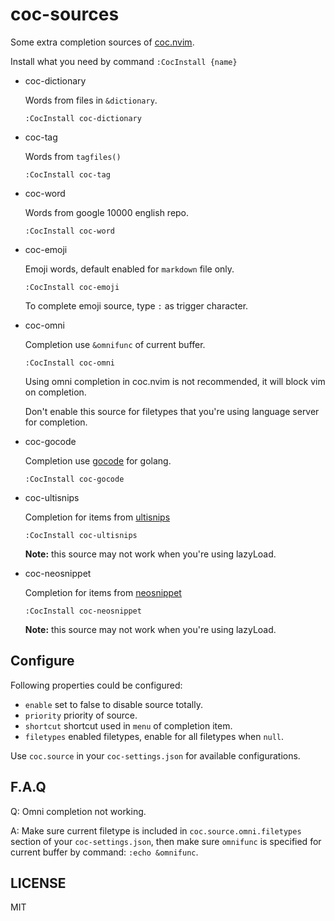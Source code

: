 # coc-sources

Some extra completion sources of [coc.nvim](https://github.com/neoclide/coc.nvim).

Install what you need by command `:CocInstall {name}`

- coc-dictionary

  Words from files in `&dictionary`.

  ```vim
  :CocInstall coc-dictionary
  ```

- coc-tag

  Words from `tagfiles()`

  ```vim
  :CocInstall coc-tag
  ```

- coc-word

  Words from google 10000 english repo.

  ```vim
  :CocInstall coc-word
  ```

- coc-emoji

  Emoji words, default enabled for `markdown` file only.

  ```vim
  :CocInstall coc-emoji
  ```

  To complete emoji source, type `:` as trigger character.

- coc-omni

  Completion use `&omnifunc` of current buffer.

  ```vim
  :CocInstall coc-omni
  ```

  Using omni completion in coc.nvim is not recommended, it will block vim on
  completion.

  Don't enable this source for filetypes that you're using language server for
  completion.

- coc-gocode

  Completion use [gocode](https://github.com/nsf/gocode) for golang.

  ```vim
  :CocInstall coc-gocode
  ```

- coc-ultisnips

  Completion for items from [ultisnips](https://github.com/SirVer/ultisnips)

  ```vim
  :CocInstall coc-ultisnips
  ```

  **Note:** this source may not work when you're using lazyLoad.

- coc-neosnippet

  Completion for items from [neosnippet](https://github.com/Shougo/neosnippet.vim)

  ```vim
  :CocInstall coc-neosnippet
  ```

  **Note:** this source may not work when you're using lazyLoad.

## Configure

Following properties could be configured:

- `enable` set to false to disable source totally.
- `priority` priority of source.
- `shortcut` shortcut used in `menu` of completion item.
- `filetypes` enabled filetypes, enable for all filetypes when `null`.

Use `coc.source` in your `coc-settings.json` for available configurations.

## F.A.Q

Q: Omni completion not working.

A: Make sure current filetype is included in `coc.source.omni.filetypes` section of your
`coc-settings.json`, then make sure `omnifunc` is specified for current buffer
by command: `:echo &omnifunc`.

## LICENSE

MIT
